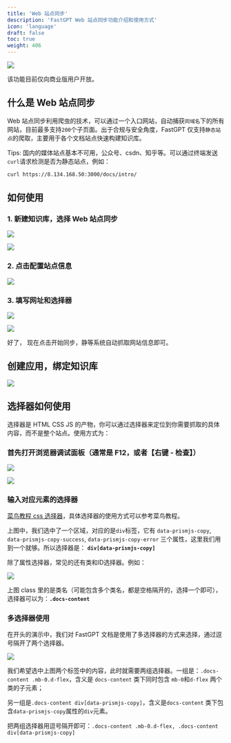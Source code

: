```yaml
---
title: 'Web 站点同步'
description: 'FastGPT Web 站点同步功能介绍和使用方式'
icon: 'language'
draft: false
toc: true
weight: 406
---
```


![](/imgs/webSync1.jpg)

该功能目前仅向商业版用户开放。

## 什么是 Web 站点同步

Web 站点同步利用爬虫的技术，可以通过一个入口网站，自动捕获`同域名`下的所有网站，目前最多支持`200`个子页面。出于合规与安全角度，FastGPT 仅支持`静态站点`的爬取，主要用于各个文档站点快速构建知识库。

Tips: 国内的媒体站点基本不可用，公众号、csdn、知乎等。可以通过终端发送`curl`请求检测是否为静态站点，例如：

```bash
curl https://8.134.168.50:3000/docs/intro/
```

## 如何使用

### 1. 新建知识库，选择 Web 站点同步

![](/imgs/webSync2.jpg)

![](/imgs/webSync3.jpg)

### 2. 点击配置站点信息

![](/imgs/webSync4.jpg)

### 3. 填写网址和选择器

![](/imgs/webSync5.jpg)

![](/imgs/webSync5-1.jpg)

好了， 现在点击开始同步，静等系统自动抓取网站信息即可。


## 创建应用，绑定知识库

![](/imgs/webSync6.jpg)

## 选择器如何使用

选择器是 HTML CSS JS 的产物，你可以通过选择器来定位到你需要抓取的具体内容，而不是整个站点。使用方式为：

### 首先打开浏览器调试面板（通常是 F12，或者【右键 - 检查】）

![](/imgs/webSync7.webp)

![](/imgs/webSync8.webp)

### 输入对应元素的选择器

[菜鸟教程 css 选择器](https://www.runoob.com/cssref/css-selectors.html)，具体选择器的使用方式可以参考菜鸟教程。

上图中，我们选中了一个区域，对应的是`div`标签，它有 `data-prismjs-copy`, `data-prismjs-copy-success`, `data-prismjs-copy-error` 三个属性，这里我们用到一个就够。所以选择器是：
**`div[data-prismjs-copy]`**

除了属性选择器，常见的还有类和ID选择器。例如：

![](/imgs/webSync9.webp)

上图 class 里的是类名（可能包含多个类名，都是空格隔开的，选择一个即可），选择器可以为：**`.docs-content`**

### 多选择器使用

在开头的演示中，我们对 FastGPT 文档是使用了多选择器的方式来选择，通过逗号隔开了两个选择器。

![](/imgs/webSync10.webp)

我们希望选中上图两个标签中的内容，此时就需要两组选择器。一组是：`.docs-content .mb-0.d-flex`，含义是 `docs-content` 类下同时包含 `mb-0`和`d-flex` 两个类的子元素；

另一组是`.docs-content div[data-prismjs-copy]`，含义是`docs-content` 类下包含`data-prismjs-copy`属性的`div`元素。

把两组选择器用逗号隔开即可：`.docs-content .mb-0.d-flex, .docs-content div[data-prismjs-copy]`
